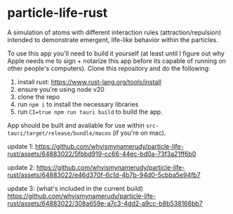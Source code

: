 # particle-life-rust

A simulation of atoms with different interaction rules (attraction/repulsion) intended to demonstrate emergent, life-like behavior within the particles.


To use this app you'll need to build it yourself (at least until I figure out why Apple needs me to sign + notarize this app before its capable of running on other people's computers). Clone this repository and do the following:
1. install rust: https://www.rust-lang.org/tools/install
2. ensure you're using node v20
3. clone the repo
4. run `npm i` to install the necessary libraries
5. run `CI=true npm run tauri build` to build the app.

App should be built and available for use within `src-tauri/target/release/bundle/macos` (if you're on mac).

update 1: 
https://github.com/whyismynamerudy/particle-life-rust/assets/64883022/5fbbd919-cc66-44ec-bd0a-73f3a21ff6b0

update 2:
https://github.com/whyismynamerudy/particle-life-rust/assets/64883022/e46d370f-6c1d-4b7b-94d0-5cbba5e94fb7

update 3: (what's included in the current build)
https://github.com/whyismynamerudy/particle-life-rust/assets/64883022/308a659e-a7c3-4dd2-a9cc-b8b538166bb7


